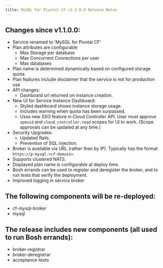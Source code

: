 ```yaml
---
title: MySQL for Pivotal CF v1.2.0.0 Release Notes
---
```


## Changes since v1.1.0.0:

* Service renamed to 'MySQL for Pivotal CF'
* Plan attributes are configurable
    * Max Storage per database
    * Max Concurrent Connections per user
    * Max databases
* Plan name is determined dynamically based on configured storage quota
* Plan features include disclaimer that the service is not for production use
* API changes:
    * Dashboard url returned on instance creation.
* New UI for Service Instance Dashboard:
    * Styled dashboard shows instance storage usage.
    * Includes warning when quota has been surpassed.
    * Uses new SSO feature in Cloud Controller API. User must approve `openid` and `cloud_controller.read` scopes for UI to work. (Scope approvals can be updated at any time.)
* Security Upgrades:
    * Updated Rails.
    * Prevention of SQL injection.
* Broker is available via URL (rather than by IP). Typically has the format `https://p-mysql.<cf-domain>`.
* Supports clustered NATS.
* Displayed plan name is configurable at deploy time.
* Bosh errands can be used to register and deregister the broker, and to run tests that verify the deployment.
* Improved logging in service broker

## The following components will be re-deployed:

* cf-mysql-broker
* mysql

## The release includes new components (all used to run Bosh errands):

* broker-registrar
* broker-deregistrar
* acceptance-tests
